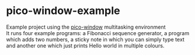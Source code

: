 # pico-window-example
Example project using the [pico-window](https://github.com/tvlad1234/pico-window) multitasking environment\
It runs four example programs: a Fibonacci sequence generator, a program which adds two numbers, a sticky note in which you can simply type text and another one which just prints Hello world in multiple colours.
